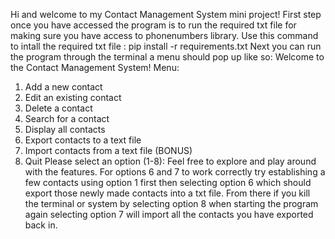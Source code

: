 Hi and welcome to my Contact Management System mini project!
First step once you have accessed the program is to run the required txt file for making sure you have access to phonenumbers library. Use this command to intall the required txt file :
pip install -r requirements.txt
Next you can run the program through the terminal a menu should pop up like so:
Welcome to the Contact Management System!
Menu:
1. Add a new contact
2. Edit an existing contact
3. Delete a contact
4. Search for a contact
5. Display all contacts
6. Export contacts to a text file
7. Import contacts from a text file (BONUS)
8. Quit
Please select an option (1-8):
Feel free to explore and play around with the features.
For options 6 and 7 to work correctly try establishing a few contacts using option 1 first then selecting option 6 which should export those newly made contacts into a txt file. From there if you kill the terminal or system by selecting option 8 when starting the program again selecting option 7 will import all the contacts you have exported back in.
